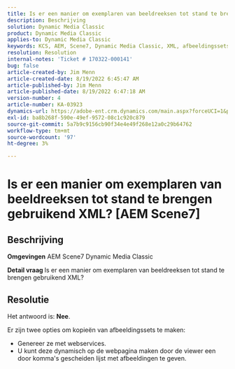 ```yaml
---
title: Is er een manier om exemplaren van beeldreeksen tot stand te brengen gebruikend XML? AEM Scene7
description: Beschrijving
solution: Dynamic Media Classic
product: Dynamic Media Classic
applies-to: Dynamic Media Classic
keywords: KCS, AEM, Scene7, Dynamic Media Classic, XML, afbeeldingssets, kopieën
resolution: Resolution
internal-notes: 'Ticket # 170322-000141'
bug: false
article-created-by: Jim Menn
article-created-date: 8/19/2022 6:45:47 AM
article-published-by: Jim Menn
article-published-date: 8/19/2022 6:47:18 AM
version-number: 4
article-number: KA-03923
dynamics-url: https://adobe-ent.crm.dynamics.com/main.aspx?forceUCI=1&pagetype=entityrecord&etn=knowledgearticle&id=e68cc88a-8a1f-ed11-b83e-0022480866ad
exl-id: ba8b268f-590e-49ef-9572-08c1c920c879
source-git-commit: 5a7b9c9156cb90f34e4e49f268e12a0c29b64762
workflow-type: tm+mt
source-wordcount: '97'
ht-degree: 3%

---
```


# Is er een manier om exemplaren van beeldreeksen tot stand te brengen gebruikend XML? [AEM Scene7]

## Beschrijving


<b>Omgevingen</b>
AEM Scene7 Dynamic Media Classic

<b>Detail vraag </b>
Is er een manier om exemplaren van beeldreeksen tot stand te brengen gebruikend XML?


## Resolutie


Het antwoord is: <b>Nee</b>.

Er zijn twee opties om kopieën van afbeeldingssets te maken:

- Genereer ze met webservices.
- U kunt deze dynamisch op de webpagina maken door de viewer een door komma&#39;s gescheiden lijst met afbeeldingen te geven.
